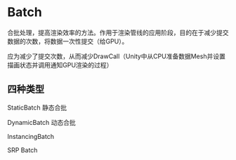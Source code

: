 # Batch

合批处理，提高渲染效率的方法。作用于渲染管线的应用阶段，目的在于减少提交数据的次数，将数据一次性提交（给GPU）。

应为减少了提交次数，从而减少DrawCall（Unity中从CPU准备数据Mesh并设置描画状态并调用通知GPU渲染的过程）

## 四种类型

StaticBatch 静态合批

DynamicBatch 动态合批

InstancingBatch

SRP Batch

